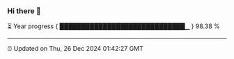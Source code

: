 ### Hi there 👋

⏳ Year progress { █████████████████████████████▁ } 98.38 %

---

⏰ Updated on Thu, 26 Dec 2024 01:42:27 GMT


